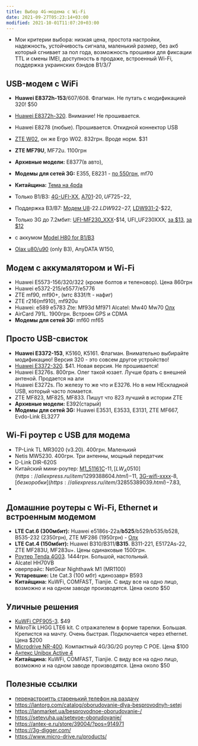 ```yaml
---
title: Выбор 4G-модема с Wi-Fi
date: 2021-09-27T05:23:14+03:00
modified: 2021-10-01T11:07:20+03:00
---
```


- Мои критерии выбора: низкая цена, простота настройки, надежность, устойчивость сигнала, маленький размер, без акб который сгнивает за пол года, возможность прошивки для фиксации TTL и смены IMEI, доступность в продаже, встроенный Wi-Fi, поддержка украинских бэндов B1/3/7

## USB-модем с WiFi
- **Huawei E8372h-153**/607/608. Флагман. Не путать с модификацией 320! $50
- [Huawei E8372h-320](#elmir). Внимание! Не прошивается. 
- Huawei E8278 (любые). Прошивается. Откидной коннектор USB
- [ZTE W02](https://elmir.ua/3g_4g_modems_and_routers/4g_router_ergo_w02.html), он же Ergo W02. 832грн. Вроде норм. $31
- **ZTE MF79U**, MF72u. 1100грн
- **Архивные модели:** E8377(в авто), 
- **Модемы для сетей 3G:** E355, Е8231 - [по 550грн](https://www.olx.ua/591328309), mf70 
- **Китайщина:** [Тема на 4pda](https://4pda.to/forum/index.php?showtopic=849043) 
- Только B1/B3: 
  [4G-UFI-XX](https://aliexpress.ru/item/32855389039.html), 
  [A701](https://aliexpress.ru/item/32910311042.html)-$20, 
  UF725-$22, 
- Поддержка B3/B7: [Модем U8](https://aliexpress.ru/item/1005003298327779.html)-$22. 
  LDW922-$27, [LDW931-2](https://www.aliexpress.com/item/4000444254077.html)-$22, 
  
- Только 3G до 7.2мбит: 
  [UFI-MF230_XXX](https://aliexpress.ru/item/32812483460.html)-$14, 
  UFI_UF230XXX, 
  [за $13](https://aliexpress.ru/item/1005002124424135.html), 
  [за $12](https://aliexpress.ru/item/4000208102252.html)
- с аккумом [Model H80 for B1/B3](https://aliexpress.ru/item/1005003065277530.html)
- [Olax u80/u90](https://olx.ua/702763471) (only B3), AnyDATA W150, 

## Модем с аккумалятором и Wi-Fi
- Huawei E5573-156/320/322 (кроме болтов и теленовор). Цена 860грн
- Huawei e5372-215/e5577/e5776
- ZTE mf90, mf90+, (мтс 833f/ft - нафиг)
- ZTE r216(mf910), mf920u  
- Huawei: e589 e5783 Zte: Mf93d Mf971 Alcatel: Mw40 Mw70 [Олх](https://www.olx.ua/664017921)
- AirCard 791L. 1900грн. Встроен GPS и CDMA
- **Модемы для сетей 3G:** mf60 mf65


## Просто USB-свисток
- **Huawei E3372-153**, K5160, K5161. Флагман. Внимательно выбирайте модификацию! Версия 320 - это совсем другое устройство! 
- [Huawei E3372-320](https://elmir.ua/3g_4g_modems_and_routers/4g_modem_huawei_e3372h-320.html). $41. Новая версия. Не прошивается!
- Huawei E3276s. 800грн. Олег такой юзает. Лучше брать с внешней антеной. Продается на али
- Huawei E3272s. По железу то же что и E3276. Но в нем НЕскладной USB, который часто ломается.
- ZTE MF823, MF825, MF833. Пишут что 823 лучший в истории ZTE
- **Архивные модели:** E392(старый)
- **Модемы для сетей 3G:** Huawei E3531, E3533, E3131, ZTE MF667, Evdo-Link EL3277

## Wi-Fi роутер с USB для модема
- TP-Link TL MR3020 (v3.20). 400грн. Маленький
- Netis MW5230. 400грн. Три антенны, мощный передатчик
- D-Link DIR-620S
- Китайский мини-роутер:
  [M1_51161C](https://aliexpress.ru/item/1299388604.html)-$11, 
  [LW_A0510](https://aliexpress.ru/item/1299388604.html)-$11, 
  [3G-wifi-xxxx](https://aliexpress.ru/item/4000243977905.html)-$8,
  [без коробки](https://aliexpress.ru/item/32855389039.html)-$7.83,
- 

## Домашние роутеры с Wi-Fi, Ethernet и встроенным модемом
- **LTE Cat.6 (300мбит):** Huawei e5186s-22a/**b525**/b529/b535/b528, B535-232 (2350грн), ZTE MF286 (1950грн) - [Олх](https://www.olx.ua/721313229)
- **LTE Cat.4 (150мбит):** Huawei B310/B311/**B315**. B311-221, E5172As-22, ZTE MF283U, MF283u+. Цены одинаковые 1500грн.
- [Роутер Tenda 4G03](https://elmir.ua/3g_4g_modems_and_routers/4g_router_tenda_4g03.html). 1444грн. Большой, настольный.
- Alcatel HH70VB  
- оверпрайс: NetGear Nighthawk M1 (MR1100)
- **Устаревшие:** Lte Cat.3 (100 мбт) «динозавр» B593
- **Китайщина:** KuWFi, COMFAST, Tianjie. С виду все на одно лицо, возможно и на одном заводе производятся. Цена около $50

## Уличные решения
- [KuWFi CPF905-3](https://aliexpress.ru/item/33053649924.html). $49
- MikroTik LHGG LTE6 kit. С отражателем в форме тарелки. Большая. Крепистся на мачту. Очень быстрая. Подключается через ethernet. Цена $200
- [Microdrive NR-400](https://www.micro-drive.ru/products/ulichnyij-router-nr-400). Компактный 4G/3G/2G роутер С POE. Цена $100
- [Антекс Unibox Active 4](https://antex-e.ru/store/39004/?pos=914996)
- **Китайщина:** KuWFi, COMFAST, Tianjie. С виду все на одно лицо, возможно и на одном заводе производятся. Цена около $50


## Полезные ссылки
- [перенастроитть старенький телефон на раздачу](#)
- <https://lantorg.com/catalog/oborudovanie-dlya-besprovodnyh-setej>
- <https://lanmarket.ua/besprovodnoe-oborudovanie-/>
- <https://setevuha.ua/setevoe-oborudovanie/>
- <https://antex-e.ru/store/39004/?pos=914971>
- <https://3g-digger.com/>
- <https://www.micro-drive.ru/products/>
